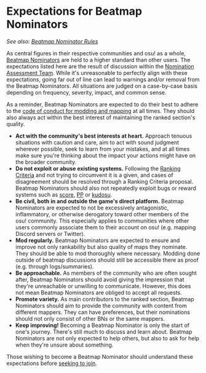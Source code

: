 # Expectations for Beatmap Nominators

*See also: [Beatmap Nominator Rules](/wiki/People/Beatmap_Nominators/Rules)*

As central figures in their respective communities and osu! as a whole, [Beatmap Nominators](/wiki/People/Beatmap_Nominators) are held to a higher standard than other users. The expectations listed here are the result of discussion within the [Nomination Assessment Team](/wiki/People/Nomination_Assessment_Team). While it's unreasonable to perfectly align with these expectations, going far out of line can lead to warnings and/or removal from the Beatmap Nominators. All situations are judged on a case-by-case basis depending on frequency, severity, impact, and common sense.

As a reminder, Beatmap Nominators are expected to do their best to adhere to the [code of conduct for modding and mapping](/wiki/Rules/Code_of_Conduct_for_Modding_and_Mapping) at all times. They should also always act within the best interest of maintaining the ranked section's quality.

- **Act with the community's best interests at heart.** Approach tenuous situations with caution and care, aim to act with sound judgment wherever possible, seek to learn from your mistakes, and at all times make sure you're thinking about the impact your actions might have on the broader community.
- **Do not exploit or abuse existing systems.** Following the [Ranking Criteria](/wiki/Ranking_Criteria) and not trying to circumvent it is a given, and cases of disagreement should be resolved through a Ranking Criteria proposal. Beatmap Nominators should also not repeatedly exploit bugs or reward systems such as [score](/wiki/Gameplay/Score), [PP](/wiki/Performance_points) or [kudosu](/wiki/Modding/Kudosu).
- **Be civil, both in and outside the game's direct platform.** Beatmap Nominators are expected to not be excessively antagonistic, inflammatory, or otherwise derogatory toward other members of the osu! community. This especially applies to communities where other users commonly associate them to their account on osu! (e.g. mapping Discord servers or Twitter).
- **Mod regularly.** Beatmap Nominators are expected to ensure and improve not only rankability but also quality of maps they nominate. They should be able to mod thoroughly where necessary. Modding done outside of beatmap discussions should still be accessible there as proof (e.g. through logs/summaries).
- **Be approachable.** As members of the community who are often sought after, Beatmap Nominators should avoid giving the impression that they're unreachable or unwilling to communicate. However, this does not mean Beatmap Nominators are obliged to accept all requests.
- **Promote variety.** As main contributors to the ranked section, Beatmap Nominators should aim to provide the community with content from different mappers. They can have preferences, but their nominations should not only consist of other BNs or the same mappers.
- **Keep improving!** Becoming a Beatmap Nominator is only the start of one's journey. There's still much to discuss and learn about. Beatmap Nominators are not only expected to help others, but also to ask for help when they're unsure about something.

Those wishing to become a Beatmap Nominator should understand these expectations before [seeking to join](/wiki/People/Beatmap_Nominators/Becoming_a_Beatmap_Nominator).
